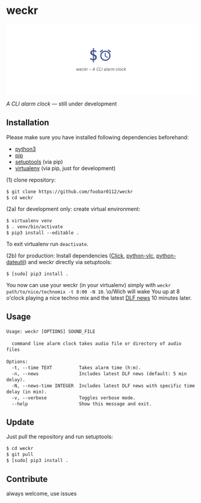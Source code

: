 # weckr
<p align="center">
  <img src="https://raw.githubusercontent.com/foobar0112/weckr/master/header.png" alt="Weckr Header"/>
</p>

*A CLI alarm clock* — still under development


## Installation

Please make sure you have installed following dependencies beforehand:

- [python3](https://www.python.org/downloads)
- [pip](https://pip.pypa.io/en/stable/installing)
- [setuptools](https://pypi.python.org/pypi/setuptools) (via pip)
- [virtualenv](https://virtualenv.pypa.io/en/latest/installation) (via pip, just for development)

(1) clone repository:
```
$ git clone https://github.com/foobar0112/weckr
$ cd weckr
```

(2a) for development only: create virtual environment:
```
$ virtualenv venv
$ . venv/bin/activate
$ pip3 install --editable .
```
To exit virtualenv run `deactivate`.

(2b) for production: Install dependencies ([Click](http://click.pocoo.org/6), [python-vlc](https://pypi.python.org/pypi/python-vlc), [python-dateutil](https://pypi.python.org/pypi/python-dateutil/2.6.1)) and weckr directly via setuptools:
```
$ [sudo] pip3 install .
```

You now can use your weckr (in your virtualenv) simply with `weckr path/to/nice/technomix -t 8:00 -N 10`. \o/Wich will wake You up at 8 o'clock playing a nice techno mix and the latest [DLF news](http://www.deutschlandfunk.de) 10 minutes later.


## Usage

```
Usage: weckr [OPTIONS] SOUND_FILE

  command line alarm clock takes audio file or directory of audio files

Options:
  -t, --time TEXT          Takes alarm time (h:m).
  -n, --news               Includes latest DLF news (default: 5 min delay).
  -N, --news-time INTEGER  Includes latest DLF news with specific time delay (in min).
  -v, --verbose            Toggles verbose mode.
  --help                   Show this message and exit.
```


## Update

Just pull the repository and run setuptools:
```
$ cd weckr
$ git pull
$ [sudo] pip3 install .
```


## Contribute

always welcome, use issues
